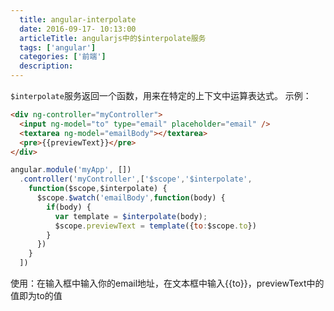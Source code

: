 ```yaml
---
  title: angular-interpolate
  date: 2016-09-17- 10:13:00
  articleTitle: angularjs中的$interpolate服务
  tags: ['angular']
  categories: ['前端']
  description:
---
```


`$interpolate`服务返回一个函数，用来在特定的上下文中运算表达式。
示例：
```html
<div ng-controller="myController">
  <input ng-model="to" type="email" placeholder="email" />
  <textarea ng-model="emailBody"></textarea>
  <pre>{{previewText}}</pre>
</div>
```

```js
angular.module('myApp', [])
  .controller('myController',['$scope','$interpolate',
    function($scope,$interpolate) {
      $scope.$watch('emailBody',function(body) {
        if(body) {
          var template = $interpolate(body);
          $scope.previewText = template({to:$scope.to})
        }
      })
    }
  ])
```

使用：在输入框中输入你的email地址，在文本框中输入{{to}}，previewText中的值即为to的值



